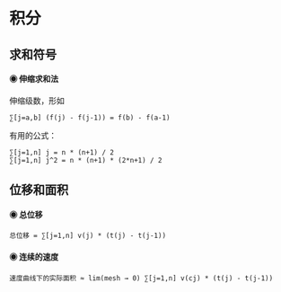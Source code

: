 # 积分

## 求和符号

#### ◉ 伸缩求和法

伸缩级数，形如
```
∑[j=a,b] (f(j) - f(j-1)) = f(b) - f(a-1)
```
有用的公式：
```
∑[j=1,n] j = n * (n+1) / 2
∑[j=1,n] j^2 = n * (n+1) * (2*n+1) / 2
```

## 位移和面积
#### ◉ 总位移
```
总位移 = ∑[j=1,n] v(j) * (t(j) - t(j-1))
```

#### ◉ 连续的速度
```
速度曲线下的实际面积 ≈ lim(mesh → 0) ∑[j=1,n] v(cj) * (t(j) - t(j-1))
```
